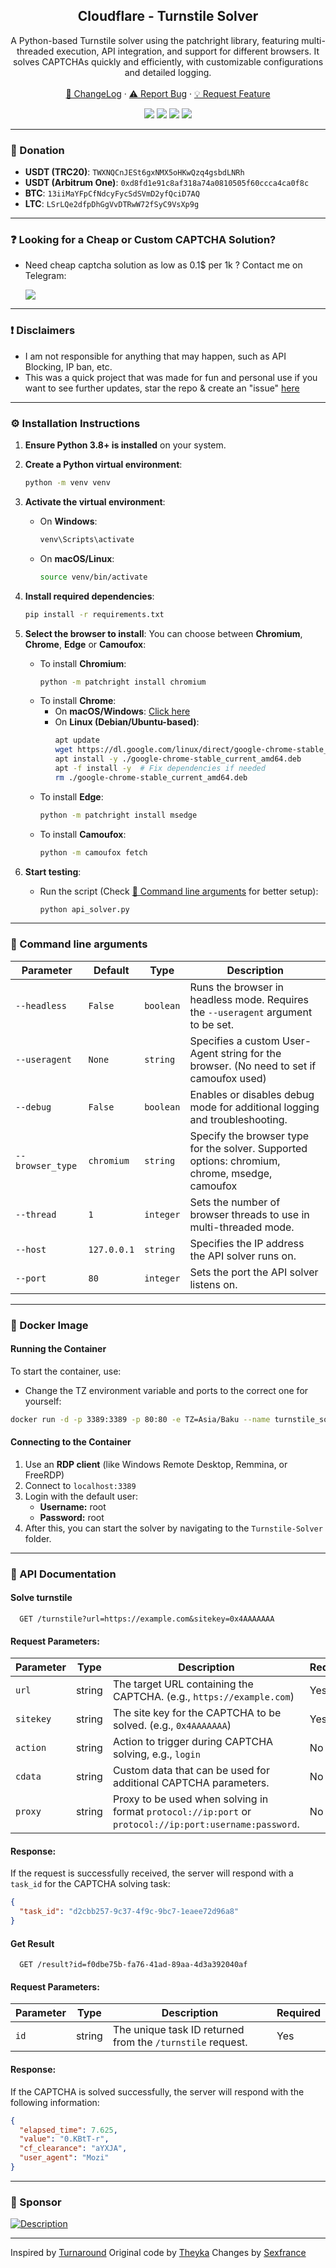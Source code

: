<div align="center">
 
  <h2 align="center">Cloudflare - Turnstile Solver</h2>
  <p align="center">
A Python-based Turnstile solver using the patchright library, featuring multi-threaded execution, API integration, and support for different browsers. It solves CAPTCHAs quickly and efficiently, with customizable configurations and detailed logging.
    <br />
    <br />
    <a href="https://github.com/Theyka/Turnstile-Solver#-changelog">📜 ChangeLog</a>
    ·
    <a href="https://github.com/Theyka/Turnstile-Solver/issues">⚠️ Report Bug</a>
    ·
    <a href="https://github.com/Theyka/Turnstile-Solver/issues">💡 Request Feature</a>
  </p>

  <p align="center">
    <img src="https://img.shields.io/badge/LICENSE-CC%20BY%20NC%204.0-red?style=for-the-badge"/>
    <img src="https://img.shields.io/github/stars/Theyka/Turnstile-Solver.svg?style=for-the-badge&color=red"/>
    <img src="https://img.shields.io/github/issues/Theyka/Turnstile-Solver?style=for-the-badge&color=red"/>
    <a href="https://t.me/codarea">
     <img src="https://img.shields.io/badge/Telegram%20Channel-2CA5E0?style=for-the-badge&logo=telegram&logoColor=white"/>
    </a>
  </p>
</div>

---

### 🎁 Donation

- **USDT (TRC20)**: ``TWXNQCnJESt6gxNMX5oHKwQzq4gsbdLNRh``
- **USDT (Arbitrum One)**: ``0xd8fd1e91c8af318a74a0810505f60ccca4ca0f8c``
- **BTC**: ``13iiMaYFpCfNdcyFycSdSVmD2yfQciD7AQ``
- **LTC**: ``LSrLQe2dfpDhGgVvDTRwW72fSyC9VsXp9g``

---

### ❓ Looking for a Cheap or Custom CAPTCHA Solution?
- Need cheap captcha solution as low as 0.1$ per 1k ? Contact me on Telegram:

  <a href="https://t.me/tlb_sh">
    <img src="https://img.shields.io/badge/Telegram-2CA5E0?style=for-the-badge&logo=telegram&logoColor=white"/>
  </a>

---

### ❗ Disclaimers
- I am not responsible for anything that may happen, such as API Blocking, IP ban, etc.
- This was a quick project that was made for fun and personal use if you want to see further updates, star the repo & create an "issue" [here](https://github.com/Theyka/Turnstile-Solver/issues/)

---

### ⚙️ Installation Instructions

1. **Ensure Python 3.8+ is installed** on your system.

2. **Create a Python virtual environment**:
   ```bash
   python -m venv venv
   ```

3. **Activate the virtual environment**:
   - On **Windows**:
     ```bash
     venv\Scripts\activate
     ```
   - On **macOS/Linux**:
     ```bash
     source venv/bin/activate
     ```

4. **Install required dependencies**:
   ```bash
   pip install -r requirements.txt
   ```

5. **Select the browser to install**:
   You can choose between **Chromium**, **Chrome**, **Edge** or **Camoufox**:
   - To install **Chromium**:
     ```bash
     python -m patchright install chromium
     ```
   - To install **Chrome**:
     - On **macOS/Windows**: [Click here](https://www.google.com/chrome/)  
     - On **Linux (Debian/Ubuntu-based)**:
       ```bash
       apt update
       wget https://dl.google.com/linux/direct/google-chrome-stable_current_amd64.deb
       apt install -y ./google-chrome-stable_current_amd64.deb
       apt -f install -y  # Fix dependencies if needed
       rm ./google-chrome-stable_current_amd64.deb
       ```
   - To install **Edge**:
     ```bash
     python -m patchright install msedge
     ```
   - To install **Camoufox**:
     ```bash
     python -m camoufox fetch
     ```

6. **Start testing**:
   - Run the script (Check [🔧 Command line arguments](#-command-line-arguments) for better setup):
     ```bash
     python api_solver.py
     ```
     
---

### 🔧 Command line arguments
| Parameter     | Default   | Type      | Description                                                                                   |
|--------------|-----------|-----------|-----------------------------------------------------------------------------------------------|
| `--headless`   | `False`  | `boolean` | Runs the browser in headless mode. Requires the `--useragent` argument to be set.             |
| `--useragent`  | `None`   | `string`  | Specifies a custom User-Agent string for the browser. (No need to set if camoufox used)                                        |
| `--debug`      | `False`  | `boolean` | Enables or disables debug mode for additional logging and troubleshooting.                   |
| `--browser_type` | `chromium`  | `string` | Specify the browser type for the solver. Supported options: chromium, chrome, msedge, camoufox      |
| `--thread`     | `1`      | `integer` | Sets the number of browser threads to use in multi-threaded mode.                           |
| `--host`       | `127.0.0.1` | `string`  | Specifies the IP address the API solver runs on.                                            |
| `--port`       | `80`   | `integer` | Sets the port the API solver listens on.                                                    |

---

### 🐳 Docker Image
#### Running the Container
To start the container, use:
- Change the TZ environment variable and ports to the correct one for yourself:
```sh
docker run -d -p 3389:3389 -p 80:80 -e TZ=Asia/Baku --name turnstile_solver theyka/turnstile_solver:latest
```

#### Connecting to the Container
1. Use an **RDP client** (like Windows Remote Desktop, Remmina, or FreeRDP)
2. Connect to `localhost:3389`
3. Login with the default user:
   - **Username:** root
   - **Password:** root
4. After this, you can start the solver by navigating to the `Turnstile-Solver` folder.

---

### 📡 API Documentation
#### Solve turnstile
```http
  GET /turnstile?url=https://example.com&sitekey=0x4AAAAAAA
```
#### Request Parameters:
| Parameter  | Type    | Description                                                                 | Required |
|------------|---------|-----------------------------------------------------------------------------|----------|
| `url`      | string  | The target URL containing the CAPTCHA. (e.g., `https://example.com`) | Yes      |
| `sitekey`  | string  | The site key for the CAPTCHA to be solved. (e.g., `0x4AAAAAAA`) | Yes      |
| `action`   | string  | Action to trigger during CAPTCHA solving, e.g., `login`            | No       |
| `cdata`    | string  | Custom data that can be used for additional CAPTCHA parameters.    | No       |
| `proxy`    | string  | Proxy to be used when solving in format `protocol://ip:port` or `protocol://ip:port:username:password`.    | No       |

#### Response:

If the request is successfully received, the server will respond with a `task_id` for the CAPTCHA solving task:

```json
{
  "task_id": "d2cbb257-9c37-4f9c-9bc7-1eaee72d96a8"
}
```

#### Get Result
```http
  GET /result?id=f0dbe75b-fa76-41ad-89aa-4d3a392040af
```

#### Request Parameters:

| Parameter  | Type    | Description                                                                 | Required |
|------------|---------|-----------------------------------------------------------------------------|----------|
| `id`       | string  | The unique task ID returned from the `/turnstile` request.                   | Yes      |

#### Response:

If the CAPTCHA is solved successfully, the server will respond with the following information:

```json
{
  "elapsed_time": 7.625,
  "value": "0.KBtT-r",
  "cf_clearance": "aYXJA",
  "user_agent": "Mozi"
}
```

---

### 🎉 Sponsor
<a href="https://dashboard.capsolver.com/passport/register?inviteCode=7_Dvkat0RVqc">
    <img src="https://github.com/user-attachments/assets/176d2a43-2d08-4aa6-bc9d-5e1eb5c3d1a4" alt="Description">
</a>

---

Inspired by [Turnaround](https://github.com/Body-Alhoha/turnaround)
Original code by [Theyka](https://github.com/Theyka/Turnstile-Solver)
Changes by [Sexfrance](https://github.com/sexfrance)
